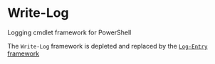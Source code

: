 # Write-Log
Logging cmdlet framework for PowerShell  

The `Write-Log` framework is depleted and replaced by the [`Log-Entry` framework](https://github.com/iRon7/Log-Entry)
